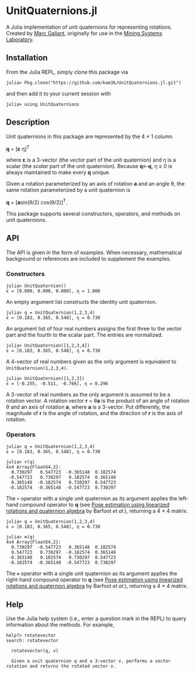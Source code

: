 # UnitQuaternions.jl
A Julia implementation of unit quaternions for representing rotations. Created by [Marc Gallant](http://kam3k.github.io), originally for use in the [Mining Systems Laboratory](https://msl.engineering.queensu.ca).

## Installation
From the Julia REPL, simply clone this package via

    julia> Pkg.clone("https://github.com/kam3k/UnitQuaternions.jl.git")
    
and then add it to your current session with

    julia> using UnitQuaternions

## Description
Unit quaternions in this package are represented by the 4 &times; 1 column 

**q** = [**&epsilon;** &eta;]<sup>T</sup>

where **&epsilon;** is a 3-vector (the *vector* part of the unit quaternion) and &eta; is a scalar (the *scalar* part of the unit quaternion). Because **q**&equiv;-**q**, &eta; &ge; 0 is always maintained to make every **q** unique.

Given a rotation parameterized by an axis of rotation **a** and an angle &theta;, the same rotation parameterized by a unit quaternion is

**q** = [**a**sin(&theta;/2) cos(&theta;/2)]<sup>T</sup>.

This package supports several constructors, operators, and methods on unit quaternions.

## API

The API is given in the form of examples. When necessary, mathematical background or references are included to supplement the examples.

### Constructors

    julia> UnitQuaternion()
	ϵ = [0.000, 0.000, 0.000], η = 1.000
An empty argument list constructs the identity unit quaternion.

    julia> q = UnitQuaternion(1,2,3,4)
    ϵ = [0.183, 0.365, 0.548], η = 0.730
An argument list of four real numbers assigns the first three to the vector part and the fourth to the scalar part. The entries are normalized.

    julia> UnitQuaternion([1,2,3,4])
    ϵ = [0.183, 0.365, 0.548], η = 0.730
A 4-vector of real numbers given as the only argument is equivalent to `UnitQuaternion(1,2,3,4)`.

    julia> UnitQuaternion([1,2,3])
    ϵ = [-0.255, -0.511, -0.766], η = 0.296
A 3-vector of real numbers as the only argument is assumed to be a rotation vector. A rotation vector **r** = &theta;**a** is the product of an angle of rotation &theta; and an axis of rotation **a**, where **a** is a 3-vector. Put differently, the magnitude of **r** is the angle of rotation, and the direction of **r** is the axis of rotation.

### Operators

    julia> q = UnitQuaternion(1,2,3,4)
    ϵ = [0.183, 0.365, 0.548], η = 0.730

    julia> +(q)
	4x4 Array{Float64,2}:
	  0.730297   0.547723  -0.365148  0.182574
	 -0.547723   0.730297   0.182574  0.365148
	  0.365148  -0.182574   0.730297  0.547723
	 -0.182574  -0.365148  -0.547723  0.730297
The `+` operator with a single unit quaternion as its argument applies the left-hand compound operator to **q** (see [Pose estimation using linearized rotations and quaternion algebra](http://www.sciencedirect.com/science/article/pii/S0094576510002407) by Barfoot *et al*.), returning a 4 &times; 4 matrix.

	julia> q = UnitQuaternion(1,2,3,4)
	ϵ = [0.183, 0.365, 0.548], η = 0.730
	
	julia> ⊕(q)
	4x4 Array{Float64,2}:
	  0.730297  -0.547723   0.365148  0.182574
	  0.547723   0.730297  -0.182574  0.365148
	 -0.365148   0.182574   0.730297  0.547723
	 -0.182574  -0.365148  -0.547723  0.730297
The `⊕` operator with a single unit quaternion as its argument applies the right-hand compound operator to **q** (see [Pose estimation using linearized rotations and quaternion algebra](http://www.sciencedirect.com/science/article/pii/S0094576510002407) by Barfoot *et al*.), returning a 4 &times; 4 matrix.

## Help
Use the Julia help system (i.e., enter a question mark in the REPL) to query information about the methods. For example,

    help?> rotatevector
    search: rotatevector

      rotatevector(q, v)

      Given a unit quaternion q and a 3-vector v, performs a vector rotation and returns the rotated vector v.